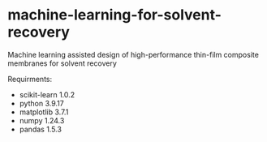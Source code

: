 # machine-learning-for-solvent-recovery
Machine learning assisted design of high-performance thin-film composite membranes for solvent recovery

Requirments:
- scikit-learn              1.0.2  
- python                    3.9.17 
- matplotlib                3.7.1 
- numpy                     1.24.3 
- pandas                    1.5.3
